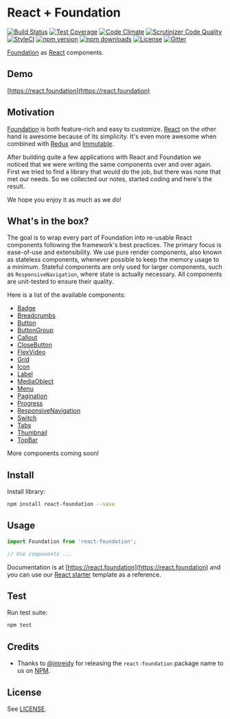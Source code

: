 # React + Foundation

[![Build Status](https://travis-ci.org/nordsoftware/react-foundation.svg?branch=develop)](https://travis-ci.org/nordsoftware/react-foundation)
[![Test Coverage](https://codeclimate.com/github/nordsoftware/react-foundation/badges/coverage.svg)](https://codeclimate.com/github/nordsoftware/react-foundation/coverage)
[![Code Climate](https://codeclimate.com/github/nordsoftware/react-foundation/badges/gpa.svg)](https://codeclimate.com/github/nordsoftware/react-foundation)
[![Scrutinizer Code Quality](https://scrutinizer-ci.com/g/nordsoftware/react-foundation/badges/quality-score.png?b=master)](https://scrutinizer-ci.com/g/nordsoftware/react-foundation/?branch=master)
[![StyleCI](https://styleci.io/repos/53612920/shield?style=flat)](https://styleci.io/repos/53612920)
[![npm version](https://img.shields.io/npm/v/react-foundation.svg)](https://www.npmjs.com/package/react-foundation)
[![npm downloads](https://img.shields.io/npm/dt/react-foundation.svg)](https://www.npmjs.com/package/react-foundation)
[![License](https://img.shields.io/badge/license-MIT-blue.svg)](https://raw.githubusercontent.com/nordsoftware/react-foundation/master/LICENSE)
[![Gitter](https://img.shields.io/gitter/room/norsoftware/open-source.svg?maxAge=2592000)](https://gitter.im/nordsoftware/open-source)

[Foundation](http://foundation.zurb.com/sites/docs/) as [React](https://facebook.github.io/react/) components.

## Demo

[https://react.foundation](https://react.foundation)

## Motivation

[Foundation](http://foundation.zurb.com) is both feature-rich and easy to customize. 
[React](https://facebook.github.io/react/) on the other hand is awesome because of its simplicity.
It's even more awesome when combined with
[Redux](http://redux.js.org/) and [Immutable](https://facebook.github.io/immutable-js/).

After building quite a few applications with React and Foundation we noticed that we were writing the
same components over and over again. First we tried to find a library that would do the job, 
but there was none that met our needs. So we collected our notes, started coding and here's the result. 

We hope you enjoy it as much as we do!

## What's in the box?

The goal is to wrap every part of Foundation into re-usable React components following the framework's
best practices. The primary focus is ease-of-use and extensibility. We use pure render components, 
also known as stateless components, whenever possible to keep the memory usage to a minimum. Stateful
components are only used for larger components, such as `ResponsiveNavigation`, where state is actually necessary.
All components are unit-tested to ensure their quality.

Here is a list of the available components:

- [Badge](src/components/badge.js)
- [Breadcrumbs](src/components/breadcrumbs.js)
- [Button](src/components/button.js)
- [ButtonGroup](src/components/button-group.js)
- [Callout](src/components/callout.js)
- [CloseButton](src/components/close-button.js)
- [FlexVideo](src/components/flex-video.js)
- [Grid](src/components/grid.js)
- [Icon](src/components/icon.js)
- [Label](src/components/label.js)
- [MediaObject](src/components/media-object.js)
- [Menu](src/components/menu.js)
- [Pagination](src/components/pagination.js)
- [Progress](src/components/progress-bar.js)
- [ResponsiveNavigation](src/components/responsive.js)
- [Switch](src/components/switch.js)
- [Tabs](src/components/tabs.js)
- [Thumbnail](src/components/thumbnail.js)
- [TopBar](src/components/top-bar.js)

More components coming soon!

## Install

Install library:

```bash
npm install react-foundation --save
```

## Usage

```js
import Foundation from 'react-foundation';

// Use components ...
```

Documentation is at [https://react.foundation](https://react.foundation) and
you can use our [React starter](https://github.com/nordsoftware/react-starter) template
as a reference.

## Test

Run test suite:

```bash
npm test
```

## Credits

- Thanks to [@jmreidy](https://github.com/jmreidy) for releasing the `react-foundation` package name to us on [NPM](https://www.npmjs.com/).

## License

See [LICENSE](LICENSE).
